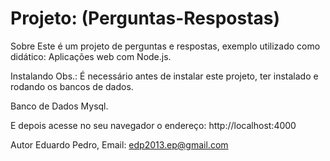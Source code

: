 # Projeto: (Perguntas-Respostas)

Sobre
Este é um projeto de perguntas e respostas, exemplo utilizado como didático: Aplicações web com Node.js.

Instalando
Obs.: É necessário antes de instalar este projeto, ter instalado e rodando os bancos de dados.

Banco de Dados
Mysql.

E depois acesse no seu navegador o endereço: http://localhost:4000

Autor
Eduardo Pedro, Email: edp2013.ep@gmail.com
